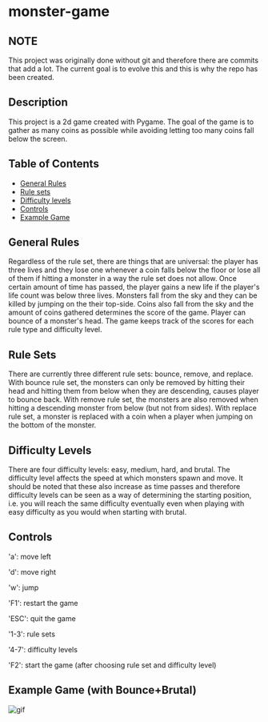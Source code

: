 # monster-game

## NOTE

This project was originally done without git and therefore there are commits that add a lot. The current goal is to evolve this and this is why the repo has been created.

## Description

This project is a 2d game created with Pygame. The goal of the game is to gather as many coins as possible while avoiding letting too many coins fall below the screen.

## Table of Contents

- [General Rules](#general-rules)
- [Rule sets](#rule-sets)
- [Difficulty levels](#difficulty-levels)
- [Controls](#controls)
- [Example Game](#example-game-with-bouncebrutal)

## General Rules

Regardless of the rule set, there are things that are universal: the player has three lives and they lose one whenever a coin falls below the floor or lose all of them if hitting a monster in a way the rule set does not allow. Once certain amount of time has passed, the player gains a new life if the player's life count was below three lives. Monsters fall from the sky and they can be killed by jumping on the their top-side. Coins also fall from the sky and the amount of coins gathered determines the score of the game. Player can bounce of a monster's head. The game keeps track of the scores for each rule type and difficulty level.

## Rule Sets

There are currently three different rule sets: bounce, remove, and replace. With bounce rule set, the monsters can only be removed by hitting their head and hitting them from below when they are descending, causes player to bounce back. With remove rule set, the monsters are also removed when hitting a descending monster from below (but not from sides). With replace rule set, a monster is replaced with a coin when a player when jumping on the bottom of the monster.

## Difficulty Levels

There are four difficulty levels: easy, medium, hard, and brutal. The difficulty level affects the speed at which monsters spawn and move. It should be noted that these also increase as time passes and therefore difficulty levels can be seen as a way of determining the starting position, i.e. you will reach the same difficulty eventually even when playing with easy difficulty as you would when starting with brutal.

## Controls

'a': move left

'd': move right

'w': jump

'F1': restart the game

'ESC': quit the game

'1-3': rule sets

'4-7': difficulty levels

'F2': start the game (after choosing rule set and difficulty level)

## Example Game (with Bounce+Brutal)

![gif](https://github.com/juhalo/monster-game/blob/main/img/output11.gif)
